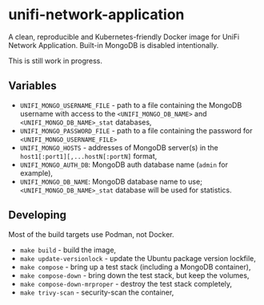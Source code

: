 # unifi-network-application

A clean, reproducible and Kubernetes-friendly Docker image for UniFi Network Application.
Built-in MongoDB is disabled intentionally.

This is still work in progress.


## Variables

- `UNIFI_MONGO_USERNAME_FILE` - path to a file containing the MongoDB username with access to the `<UNIFI_MONGO_DB_NAME>` and `<UNIFI_MONGO_DB_NAME>_stat` databases,
- `UNIFI_MONGO_PASSWORD_FILE` - path to a file containing the password for `<UNIFI_MONGO_USERNAME_FILE>`
- `UNIFI_MONGO_HOSTS` - addresses of MongoDB server(s) in the `host1[:port1][,...hostN[:portN]` format,
- `UNIFI_MONGO_AUTH_DB`: MongoDB auth database name (`admin` for example),
- `UNIFI_MONGO_DB_NAME`: MongoDB database name to use; `<UNIFI_MONGO_DB_NAME>_stat` database will be used for statistics.


## Developing

Most of the build targets use Podman, not Docker.

- `make build` - build the image,
- `make update-versionlock` - update the Ubuntu package version lockfile,
- `make compose` - bring up a test stack (including a MongoDB container),
- `make compose-down` - bring down the test stack, but keep the volumes,
- `make compose-down-mrproper` - destroy the test stack completely,
- `make trivy-scan` - security-scan the container,

